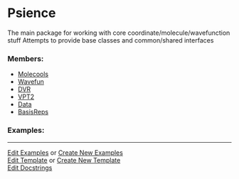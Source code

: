 # <a id="Psience">Psience</a>
    
The main package for working with core coordinate/molecule/wavefunction stuff
Attempts to provide base classes and common/shared interfaces

### Members:

  - [Molecools](Psience/Molecools.md)
  - [Wavefun](Psience/Wavefun.md)
  - [DVR](Psience/DVR.md)
  - [VPT2](Psience/VPT2.md)
  - [Data](Psience/Data.md)
  - [BasisReps](Psience/BasisReps.md)

### Examples:



___

[Edit Examples](https://github.com/McCoyGroup/Psience/edit/edit/ci/examples/ci/docs/Psience.md) or 
[Create New Examples](https://github.com/McCoyGroup/Psience/new/edit/?filename=ci/examples/ci/docs/Psience.md) <br/>
[Edit Template](https://github.com/McCoyGroup/Psience/edit/edit/ci/docs/ci/docs/Psience.md) or 
[Create New Template](https://github.com/McCoyGroup/Psience/new/edit/?filename=ci/docs/templates/ci/docs/Psience.md) <br/>
[Edit Docstrings](https://github.com/McCoyGroup/Psience/edit/edit/Psience/__init__.py?message=Update%20Docs)